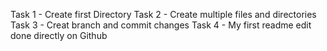 Task 1 - Create first Directory
Task 2 - Create multiple files and directories
Task 3 - Creat branch and commit changes
Task 4 - My first readme edit done directly on Github
